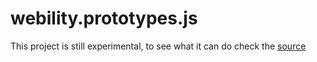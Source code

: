 # webility.prototypes.js
This project is still experimental, to see what it can do check the [source](https://github.com/KhaledElAnsari/webility.prototypes.js/blob/master/webility.prototypes.js)
